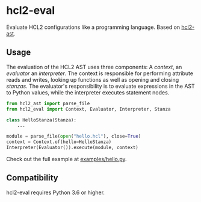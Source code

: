 # hcl2-eval

Evaluate HCL2 configurations like a programming language. Based on [hcl2-ast][].

  [hcl2-ast]: https://pypi.org/project/hcl2-ast/



## Usage

The evaluation of the HCL2 AST uses three components: A *context*, an *evaluator* an
*interpreter*. The context is responsible for performing attribute reads and writes, looking
up functions as well as opening and closing *stanzas*. The evaluator's responsibility is to
evaluate expressions in the AST to Python values, while the interpreter executes statement nodes.


```py
from hcl2_ast import parse_file
from hcl2_eval import Context, Evaluator, Interpreter, Stanza

class HelloStanza(Stanza):
    ...

module = parse_file(open("hello.hcl"), close=True)
context = Context.of(hello=HelloStanza)
Interpreter(Evaluator()).execute(module, context)
```

Check out the full example at [examples/hello.py](https://github.com/NiklasRosenstein/python-hcl2-eval/blob/develop/examples/hello.py).

## Compatibility

hcl2-eval requires Python 3.6 or higher.
